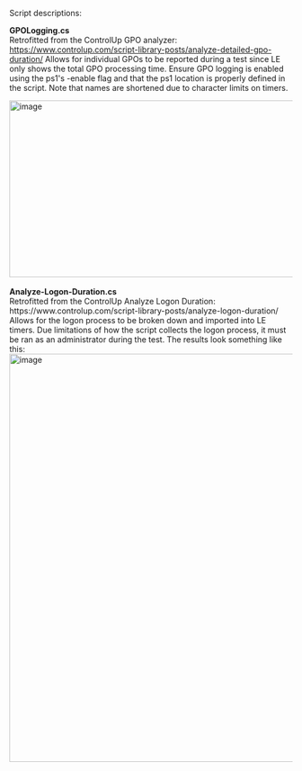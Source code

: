 Script descriptions:

**GPOLogging.cs**\
Retrofitted from the ControlUp GPO analyzer: https://www.controlup.com/script-library-posts/analyze-detailed-gpo-duration/
Allows for individual GPOs to be reported during a test since LE only shows the total GPO processing time. Ensure GPO logging is enabled using the ps1's -enable flag and that the ps1 location is properly defined in the script. Note that names are shortened due to character limits on timers.

<img width="742" height="314" alt="image" src="https://github.com/user-attachments/assets/a400df44-3614-4c14-82fb-1431a490a399" /> 
<br>
<br>
<b>Analyze-Logon-Duration.cs</b>
<br>
Retrofitted from the ControlUp Analyze Logon Duration: https://www.controlup.com/script-library-posts/analyze-logon-duration/
Allows for the logon process to be broken down and imported into LE timers. Due limitations of how the script collects the logon process, it must be ran as an administrator during the test. The results look something like this:

<img width="1047" height="725" alt="image" src="https://github.com/user-attachments/assets/22fc0e8c-738b-4d92-96ec-509aada95aba" />
